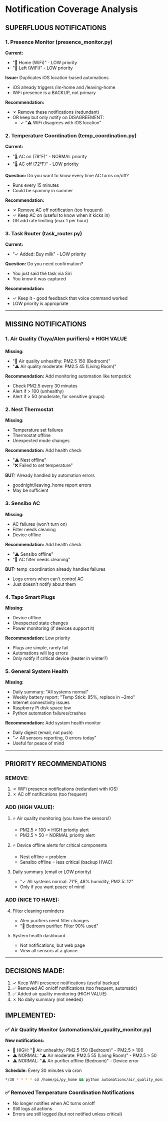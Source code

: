 # Notification Coverage Analysis

## SUPERFLUOUS NOTIFICATIONS

### 1. Presence Monitor (presence_monitor.py)
**Current:**
- "🏡 Home (WiFi)" - LOW priority
- "🚗 Left (WiFi)" - LOW priority

**Issue:** Duplicates iOS location-based automations
- iOS already triggers /im-home and /leaving-home
- WiFi presence is a BACKUP, not primary

**Recommendation:**
- ✗ Remove these notifications (redundant)
- OR keep but only notify on DISAGREEMENT:
  - ✓ "⚠️ WiFi disagrees with iOS location"

### 2. Temperature Coordination (temp_coordination.py)
**Current:**
- "🌡️ AC on (78°F)" - NORMAL priority
- "🌡️ AC off (72°F)" - LOW priority

**Question:** Do you want to know every time AC turns on/off?
- Runs every 15 minutes
- Could be spammy in summer

**Recommendation:**
- ✗ Remove AC off notification (too frequent)
- ✓ Keep AC on (useful to know when it kicks in)
- OR add rate limiting (max 1 per hour)

### 3. Task Router (task_router.py)
**Current:**
- "✓ Added: Buy milk" - LOW priority

**Question:** Do you need confirmation?
- You just said the task via Siri
- You know it was captured

**Recommendation:**
- ✓ Keep it - good feedback that voice command worked
- LOW priority is appropriate

---

## MISSING NOTIFICATIONS

### 1. Air Quality (Tuya/Alen purifiers) ⭐ HIGH VALUE
**Missing:**
- "🔴 Air quality unhealthy: PM2.5 150 (Bedroom)"
- "⚠️ Air quality moderate: PM2.5 45 (Living Room)"

**Recommendation:** Add monitoring automation like tempstick
- Check PM2.5 every 30 minutes
- Alert if > 100 (unhealthy)
- Alert if > 50 (moderate, for sensitive groups)

### 2. Nest Thermostat
**Missing:**
- Temperature set failures
- Thermostat offline
- Unexpected mode changes

**Recommendation:** Add health check
- "⚠️ Nest offline"
- "❌ Failed to set temperature"

**BUT:** Already handled by automation errors
- goodnight/leaving_home report errors
- May be sufficient

### 3. Sensibo AC
**Missing:**
- AC failures (won't turn on)
- Filter needs cleaning
- Device offline

**Recommendation:** Add health check
- "⚠️ Sensibo offline"
- "🔧 AC filter needs cleaning"

**BUT:** temp_coordination already handles failures
- Logs errors when can't control AC
- Just doesn't notify about them

### 4. Tapo Smart Plugs
**Missing:**
- Device offline
- Unexpected state changes
- Power monitoring (if devices support it)

**Recommendation:** Low priority
- Plugs are simple, rarely fail
- Automations will log errors
- Only notify if critical device (heater in winter?)

### 5. General System Health
**Missing:**
- Daily summary: "All systems normal"
- Weekly battery report: "Temp Stick: 85%, replace in ~2mo"
- Internet connectivity issues
- Raspberry Pi disk space low
- Python automation failures/crashes

**Recommendation:** Add system health monitor
- Daily digest (email, not push)
- "✓ All sensors reporting, 0 errors today"
- Useful for peace of mind

---

## PRIORITY RECOMMENDATIONS

### REMOVE:
1. ✗ WiFi presence notifications (redundant with iOS)
2. ✗ AC off notifications (too frequent)

### ADD (HIGH VALUE):
1. ⭐ Air quality monitoring (you have the sensors!)
   - PM2.5 > 100 = HIGH priority alert
   - PM2.5 > 50 = NORMAL priority alert

2. ⭐ Device offline alerts for critical components
   - Nest offline = problem
   - Sensibo offline = less critical (backup HVAC)

3. Daily summary (email or LOW priority)
   - "✓ All systems normal: 71°F, 48% humidity, PM2.5: 12"
   - Only if you want peace of mind

### ADD (NICE TO HAVE):
4. Filter cleaning reminders
   - Alen purifiers need filter changes
   - "🔧 Bedroom purifier: Filter 90% used"

5. System health dashboard
   - Not notifications, but web page
   - View all sensors at a glance

---

## DECISIONS MADE:

1. ✓ Keep WiFi presence notifications (useful backup)
2. ✅ Removed AC on/off notifications (too frequent, automatic)
3. ✅ Added air quality monitoring (HIGH VALUE)
4. ✗ No daily summary (not needed)

## IMPLEMENTED:

### ✅ Air Quality Monitor (automations/air_quality_monitor.py)
**New notifications:**
- 🔴 HIGH: "🔴 Air unhealthy: PM2.5 150 (Bedroom)" - PM2.5 > 100
- ⚠️ NORMAL: "⚠️ Air moderate: PM2.5 55 (Living Room)" - PM2.5 > 50
- ⚠️ NORMAL: "⚠️ Air purifier offline (Bedroom)" - Device error

**Schedule:** Every 30 minutes via cron
```bash
*/30 * * * * cd /home/pi/py_home && python automations/air_quality_monitor.py
```

### ✅ Removed Temperature Coordination Notifications
- No longer notifies when AC turns on/off
- Still logs all actions
- Errors are still logged (but not notified unless critical)
